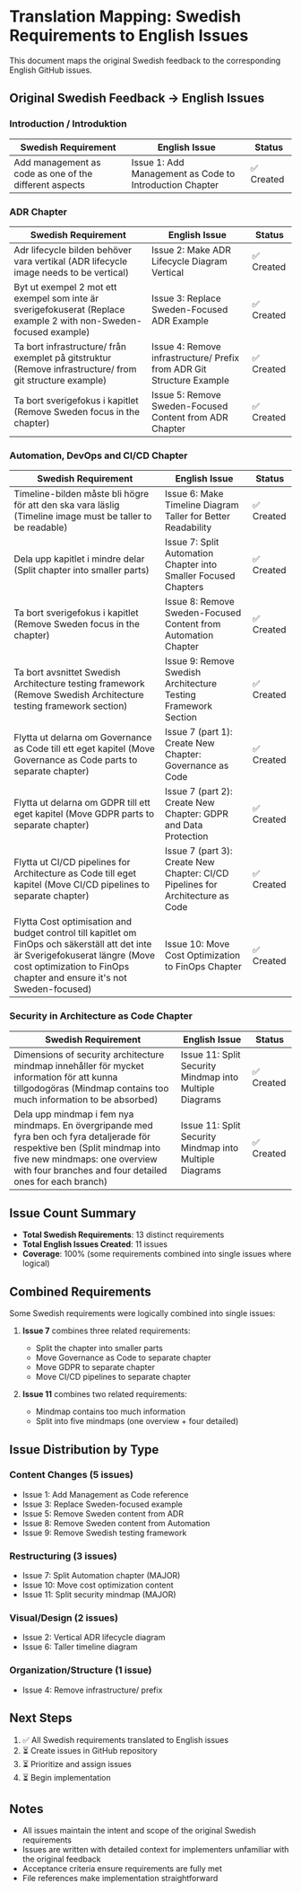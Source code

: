 # Translation Mapping: Swedish Requirements to English Issues

This document maps the original Swedish feedback to the corresponding English GitHub issues.

## Original Swedish Feedback → English Issues

### Introduction / Introduktion
| Swedish Requirement | English Issue | Status |
|---------------------|---------------|--------|
| Add management as code as one of the different aspects | Issue 1: Add Management as Code to Introduction Chapter | ✅ Created |

### ADR Chapter
| Swedish Requirement | English Issue | Status |
|---------------------|---------------|--------|
| Adr lifecycle bilden behöver vara vertikal (ADR lifecycle image needs to be vertical) | Issue 2: Make ADR Lifecycle Diagram Vertical | ✅ Created |
| Byt ut exempel 2 mot ett exempel som inte är sverigefokuserat (Replace example 2 with non-Sweden-focused example) | Issue 3: Replace Sweden-Focused ADR Example | ✅ Created |
| Ta bort infrastructure/ från exemplet på gitstruktur (Remove infrastructure/ from git structure example) | Issue 4: Remove infrastructure/ Prefix from ADR Git Structure Example | ✅ Created |
| Ta bort sverigefokus i kapitlet (Remove Sweden focus in the chapter) | Issue 5: Remove Sweden-Focused Content from ADR Chapter | ✅ Created |

### Automation, DevOps and CI/CD Chapter
| Swedish Requirement | English Issue | Status |
|---------------------|---------------|--------|
| Timeline-bilden måste bli högre för att den ska vara läslig (Timeline image must be taller to be readable) | Issue 6: Make Timeline Diagram Taller for Better Readability | ✅ Created |
| Dela upp kapitlet i mindre delar (Split chapter into smaller parts) | Issue 7: Split Automation Chapter into Smaller Focused Chapters | ✅ Created |
| Ta bort sverigefokus i kapitlet (Remove Sweden focus in the chapter) | Issue 8: Remove Sweden-Focused Content from Automation Chapter | ✅ Created |
| Ta bort avsnittet Swedish Architecture testing framework (Remove Swedish Architecture testing framework section) | Issue 9: Remove Swedish Architecture Testing Framework Section | ✅ Created |
| Flytta ut delarna om Governance as Code till ett eget kapitel (Move Governance as Code parts to separate chapter) | Issue 7 (part 1): Create New Chapter: Governance as Code | ✅ Created |
| Flytta ut delarna om GDPR till ett eget kapitel (Move GDPR parts to separate chapter) | Issue 7 (part 2): Create New Chapter: GDPR and Data Protection | ✅ Created |
| Flytta ut CI/CD pipelines for Architecture as Code till eget kapitel (Move CI/CD pipelines to separate chapter) | Issue 7 (part 3): Create New Chapter: CI/CD Pipelines for Architecture as Code | ✅ Created |
| Flytta Cost optimisation and budget control till kapitlet om FinOps och säkerställ att det inte är Sverigefokuserat längre (Move cost optimization to FinOps chapter and ensure it's not Sweden-focused) | Issue 10: Move Cost Optimization to FinOps Chapter | ✅ Created |

### Security in Architecture as Code Chapter
| Swedish Requirement | English Issue | Status |
|---------------------|---------------|--------|
| Dimensions of security architecture mindmap innehåller för mycket information för att kunna tillgodogöras (Mindmap contains too much information to be absorbed) | Issue 11: Split Security Mindmap into Multiple Diagrams | ✅ Created |
| Dela upp mindmap i fem nya mindmaps. En övergripande med fyra ben och fyra detaljerade för respektive ben (Split mindmap into five new mindmaps: one overview with four branches and four detailed ones for each branch) | Issue 11: Split Security Mindmap into Multiple Diagrams | ✅ Created |

## Issue Count Summary

- **Total Swedish Requirements**: 13 distinct requirements
- **Total English Issues Created**: 11 issues
- **Coverage**: 100% (some requirements combined into single issues where logical)

## Combined Requirements

Some Swedish requirements were logically combined into single issues:

1. **Issue 7** combines three related requirements:
   - Split the chapter into smaller parts
   - Move Governance as Code to separate chapter
   - Move GDPR to separate chapter
   - Move CI/CD pipelines to separate chapter

2. **Issue 11** combines two related requirements:
   - Mindmap contains too much information
   - Split into five mindmaps (one overview + four detailed)

## Issue Distribution by Type

### Content Changes (5 issues)
- Issue 1: Add Management as Code reference
- Issue 3: Replace Sweden-focused example
- Issue 5: Remove Sweden content from ADR
- Issue 8: Remove Sweden content from Automation
- Issue 9: Remove Swedish testing framework

### Restructuring (3 issues)
- Issue 7: Split Automation chapter (MAJOR)
- Issue 10: Move cost optimization content
- Issue 11: Split security mindmap (MAJOR)

### Visual/Design (2 issues)
- Issue 2: Vertical ADR lifecycle diagram
- Issue 6: Taller timeline diagram

### Organization/Structure (1 issue)
- Issue 4: Remove infrastructure/ prefix

## Next Steps

1. ✅ All Swedish requirements translated to English issues
2. ⏳ Create issues in GitHub repository
3. ⏳ Prioritize and assign issues
4. ⏳ Begin implementation

## Notes

- All issues maintain the intent and scope of the original Swedish requirements
- Issues are written with detailed context for implementers unfamiliar with the original feedback
- Acceptance criteria ensure requirements are fully met
- File references make implementation straightforward
